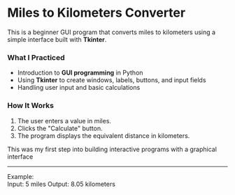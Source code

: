 # Miles to Kilometers Converter

This is a beginner GUI program that converts miles to kilometers using a simple interface built with **Tkinter**.

### What I Practiced
- Introduction to **GUI programming** in Python
- Using **Tkinter** to create windows, labels, buttons, and input fields
- Handling user input and basic calculations

###  How It Works
1. The user enters a value in miles.
2. Clicks the "Calculate" button.
3. The program displays the equivalent distance in kilometers.

This was my first step into building interactive programs with a graphical interface

---

Example:  
Input: 5 miles
Output: 8.05 kilometers

